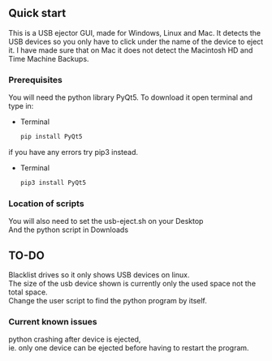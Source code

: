
<!-- USB Ejector -->
## Quick start

This is a USB ejector GUI, made for Windows, Linux and Mac.
It detects the USB devices so you only have to click under the name of the device to eject it.
I have made sure that on Mac it does not detect the Macintosh HD and Time Machine Backups.

### Prerequisites

You will need the python library PyQt5.
To download it open terminal and type in:
* Terminal
  ```sh
  pip install PyQt5
  ```
if you have any errors try pip3 instead.
* Terminal
  ```sh
  pip3 install PyQt5
  ```
### Location of scripts
You will also need to set the usb-eject.sh on your Desktop  
And the python script in Downloads  

## TO-DO
Blacklist drives so it only shows USB devices on linux.  
The size of the usb device shown is currently only the used space not the total space.  
Change the user script to find the python program by itself.

### Current known issues
python crashing after device is ejected,  
ie. only one device can be ejected before having to restart the program.  
